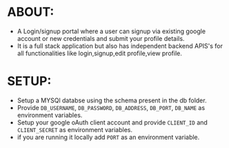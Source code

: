# ABOUT:
 - A Login/signup portal where a user can signup via existing google account or new credentials and submit your profile details.
 - It is a full stack application but also has independent backend APIS's for all functionalities like login,signup,edit profile,view profile.
# SETUP:
- Setup a MYSQl databse using the schema present in the db folder.
- Provide `DB_USERNAME`, `DB_PASSWORD`, `DB_ADDRESS`, `DB_PORT`, `DB_NAME` as environment variables.
- Setup your google oAuth client account and provide `CLIENT_ID` and `CLIENT_SECRET` as environment variables.
- if you are running it locally add `PORT` as an environment variable.

